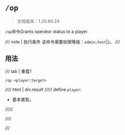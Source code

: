 # `/op`

> 文档版本：1.20.80.24

`/op`命令Grants operator status to a player.

/// note | 执行条件
该命令需要权限等级：`admin,host`|`2`。
///

## 用法

/// tab | 重载1
```mcfunction
/op <player:target>
```

//// html | div.result
///// define
`player`: <!-- md:samp target -->

- 基本类型。


/////

////

///
